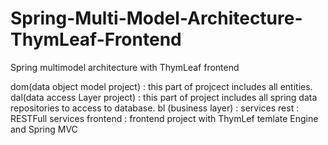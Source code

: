 Spring-Multi-Model-Architecture-ThymLeaf-Frontend
=================================================

Spring multimodel architecture with ThymLeaf frontend

dom(data object model project) : this part of projcect includes all entities.
dal(data access Layer project) : this part of project includes all spring data repositories to access to database.
bl (business layer) : services
rest : RESTFull services
frontend : frontend project with ThymLef temlate Engine and Spring MVC
